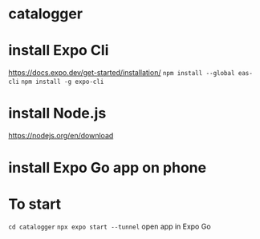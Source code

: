 # catalogger

# install Expo Cli

https://docs.expo.dev/get-started/installation/
`npm install --global eas-cli`
`npm install -g expo-cli`

# install Node.js

https://nodejs.org/en/download

# install Expo Go app on phone

# To start
`cd catalogger`
`npx expo start --tunnel`
open app in Expo Go